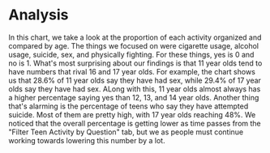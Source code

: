 # Analysis

In this chart, we take a look at the proportion of each activity organized and compared by age. The things we focused on were cigarette usage, alcohol usage, suicide, sex, and physically fighting. For these things, yes is 0 and no is 1. What's most surprising about our findings is that 11 year olds tend to have numbers that rival 16 and 17 year olds. For example, the chart shows us that 28.6% of 11 year olds say they have had sex, while 29.4% of 17 year olds say they have had sex. ALong with this, 11 year olds almost always has a higher percentage saying yes than 12, 13, and 14 year olds. Another thing that's alarming is the percentage of teens who say they have attempted suicide. Most of them are pretty high, with 17 year olds reaching 48%. We noticed that the overall percentage is getting lower as time passes from the "Filter Teen Activity by Question" tab, but we as people must continue working towards lowering this number by a lot.
